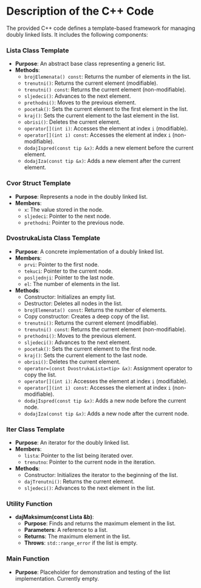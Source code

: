 # Description of the C++ Code

The provided C++ code defines a template-based framework for managing doubly linked lists. It includes the following components:

### Lista Class Template
- **Purpose**: An abstract base class representing a generic list.
- **Methods**:
  - `brojElemenata() const`: Returns the number of elements in the list.
  - `trenutni()`: Returns the current element (modifiable).
  - `trenutni() const`: Returns the current element (non-modifiable).
  - `sljedeci()`: Advances to the next element.
  - `prethodni()`: Moves to the previous element.
  - `pocetak()`: Sets the current element to the first element in the list.
  - `kraj()`: Sets the current element to the last element in the list.
  - `obrisi()`: Deletes the current element.
  - `operator[](int i)`: Accesses the element at index `i` (modifiable).
  - `operator[](int i) const`: Accesses the element at index `i` (non-modifiable).
  - `dodajIspred(const tip &x)`: Adds a new element before the current element.
  - `dodajIza(const tip &x)`: Adds a new element after the current element.

### Cvor Struct Template
- **Purpose**: Represents a node in the doubly linked list.
- **Members**:
  - `x`: The value stored in the node.
  - `sljedeci`: Pointer to the next node.
  - `prethodni`: Pointer to the previous node.

### DvostrukaLista Class Template
- **Purpose**: A concrete implementation of a doubly linked list.
- **Members**:
  - `prvi`: Pointer to the first node.
  - `tekuci`: Pointer to the current node.
  - `posljednji`: Pointer to the last node.
  - `el`: The number of elements in the list.
- **Methods**:
  - Constructor: Initializes an empty list.
  - Destructor: Deletes all nodes in the list.
  - `brojElemenata() const`: Returns the number of elements.
  - Copy constructor: Creates a deep copy of the list.
  - `trenutni()`: Returns the current element (modifiable).
  - `trenutni() const`: Returns the current element (non-modifiable).
  - `prethodni()`: Moves to the previous element.
  - `sljedeci()`: Advances to the next element.
  - `pocetak()`: Sets the current element to the first node.
  - `kraj()`: Sets the current element to the last node.
  - `obrisi()`: Deletes the current element.
  - `operator=(const DvostrukaLista<tip> &x)`: Assignment operator to copy the list.
  - `operator[](int i)`: Accesses the element at index `i` (modifiable).
  - `operator[](int i) const`: Accesses the element at index `i` (non-modifiable).
  - `dodajIspred(const tip &x)`: Adds a new node before the current node.
  - `dodajIza(const tip &x)`: Adds a new node after the current node.

### Iter Class Template
- **Purpose**: An iterator for the doubly linked list.
- **Members**:
  - `lista`: Pointer to the list being iterated over.
  - `trenutno`: Pointer to the current node in the iteration.
- **Methods**:
  - Constructor: Initializes the iterator to the beginning of the list.
  - `dajTrenutni()`: Returns the current element.
  - `sljedeci()`: Advances to the next element in the list.

### Utility Function
- **dajMaksimum(const Lista<tip> &b)**:
  - **Purpose**: Finds and returns the maximum element in the list.
  - **Parameters**: A reference to a list.
  - **Returns**: The maximum element in the list.
  - **Throws**: `std::range_error` if the list is empty.

### Main Function
- **Purpose**: Placeholder for demonstration and testing of the list implementation. Currently empty.

